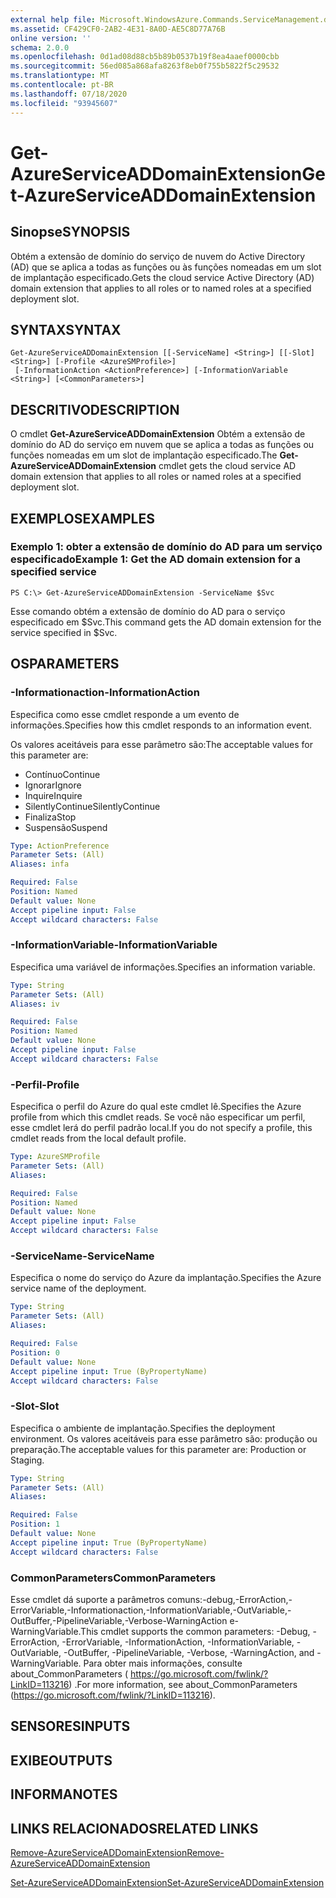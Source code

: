 ```yaml
---
external help file: Microsoft.WindowsAzure.Commands.ServiceManagement.dll-Help.xml
ms.assetid: CF429CF0-2AB2-4E31-8A0D-AE5C8D77A76B
online version: ''
schema: 2.0.0
ms.openlocfilehash: 0d1ad08d88cb5b89b0537b19f8ea4aaef0000cbb
ms.sourcegitcommit: 56ed085a868afa8263f8eb0f755b5822f5c29532
ms.translationtype: MT
ms.contentlocale: pt-BR
ms.lasthandoff: 07/18/2020
ms.locfileid: "93945607"
---
```

# <span data-ttu-id="afa97-101">Get-AzureServiceADDomainExtension</span><span class="sxs-lookup"><span data-stu-id="afa97-101">Get-AzureServiceADDomainExtension</span></span>

## <span data-ttu-id="afa97-102">Sinopse</span><span class="sxs-lookup"><span data-stu-id="afa97-102">SYNOPSIS</span></span>
<span data-ttu-id="afa97-103">Obtém a extensão de domínio do serviço de nuvem do Active Directory (AD) que se aplica a todas as funções ou às funções nomeadas em um slot de implantação especificado.</span><span class="sxs-lookup"><span data-stu-id="afa97-103">Gets the cloud service Active Directory (AD) domain extension that applies to all roles or to named roles at a specified deployment slot.</span></span>

## <span data-ttu-id="afa97-104">SYNTAX</span><span class="sxs-lookup"><span data-stu-id="afa97-104">SYNTAX</span></span>

```
Get-AzureServiceADDomainExtension [[-ServiceName] <String>] [[-Slot] <String>] [-Profile <AzureSMProfile>]
 [-InformationAction <ActionPreference>] [-InformationVariable <String>] [<CommonParameters>]
```

## <span data-ttu-id="afa97-105">DESCRITIVO</span><span class="sxs-lookup"><span data-stu-id="afa97-105">DESCRIPTION</span></span>
<span data-ttu-id="afa97-106">O cmdlet **Get-AzureServiceADDomainExtension** Obtém a extensão de domínio do AD do serviço em nuvem que se aplica a todas as funções ou funções nomeadas em um slot de implantação especificado.</span><span class="sxs-lookup"><span data-stu-id="afa97-106">The **Get-AzureServiceADDomainExtension** cmdlet gets the cloud service AD domain extension that applies to all roles or named roles at a specified deployment slot.</span></span>

## <span data-ttu-id="afa97-107">EXEMPLOS</span><span class="sxs-lookup"><span data-stu-id="afa97-107">EXAMPLES</span></span>

### <span data-ttu-id="afa97-108">Exemplo 1: obter a extensão de domínio do AD para um serviço especificado</span><span class="sxs-lookup"><span data-stu-id="afa97-108">Example 1: Get the AD domain extension for a specified service</span></span>
```
PS C:\> Get-AzureServiceADDomainExtension -ServiceName $Svc
```

<span data-ttu-id="afa97-109">Esse comando obtém a extensão de domínio do AD para o serviço especificado em $Svc.</span><span class="sxs-lookup"><span data-stu-id="afa97-109">This command gets the AD domain extension for the service specified in $Svc.</span></span>

## <span data-ttu-id="afa97-110">OS</span><span class="sxs-lookup"><span data-stu-id="afa97-110">PARAMETERS</span></span>

### <span data-ttu-id="afa97-111">-Informationaction</span><span class="sxs-lookup"><span data-stu-id="afa97-111">-InformationAction</span></span>
<span data-ttu-id="afa97-112">Especifica como esse cmdlet responde a um evento de informações.</span><span class="sxs-lookup"><span data-stu-id="afa97-112">Specifies how this cmdlet responds to an information event.</span></span>

<span data-ttu-id="afa97-113">Os valores aceitáveis para esse parâmetro são:</span><span class="sxs-lookup"><span data-stu-id="afa97-113">The acceptable values for this parameter are:</span></span>

- <span data-ttu-id="afa97-114">Contínuo</span><span class="sxs-lookup"><span data-stu-id="afa97-114">Continue</span></span>
- <span data-ttu-id="afa97-115">Ignorar</span><span class="sxs-lookup"><span data-stu-id="afa97-115">Ignore</span></span>
- <span data-ttu-id="afa97-116">Inquire</span><span class="sxs-lookup"><span data-stu-id="afa97-116">Inquire</span></span>
- <span data-ttu-id="afa97-117">SilentlyContinue</span><span class="sxs-lookup"><span data-stu-id="afa97-117">SilentlyContinue</span></span>
- <span data-ttu-id="afa97-118">Finaliza</span><span class="sxs-lookup"><span data-stu-id="afa97-118">Stop</span></span>
- <span data-ttu-id="afa97-119">Suspensão</span><span class="sxs-lookup"><span data-stu-id="afa97-119">Suspend</span></span>

```yaml
Type: ActionPreference
Parameter Sets: (All)
Aliases: infa

Required: False
Position: Named
Default value: None
Accept pipeline input: False
Accept wildcard characters: False
```

### <span data-ttu-id="afa97-120">-InformationVariable</span><span class="sxs-lookup"><span data-stu-id="afa97-120">-InformationVariable</span></span>
<span data-ttu-id="afa97-121">Especifica uma variável de informações.</span><span class="sxs-lookup"><span data-stu-id="afa97-121">Specifies an information variable.</span></span>

```yaml
Type: String
Parameter Sets: (All)
Aliases: iv

Required: False
Position: Named
Default value: None
Accept pipeline input: False
Accept wildcard characters: False
```

### <span data-ttu-id="afa97-122">-Perfil</span><span class="sxs-lookup"><span data-stu-id="afa97-122">-Profile</span></span>
<span data-ttu-id="afa97-123">Especifica o perfil do Azure do qual este cmdlet lê.</span><span class="sxs-lookup"><span data-stu-id="afa97-123">Specifies the Azure profile from which this cmdlet reads.</span></span>
<span data-ttu-id="afa97-124">Se você não especificar um perfil, esse cmdlet lerá do perfil padrão local.</span><span class="sxs-lookup"><span data-stu-id="afa97-124">If you do not specify a profile, this cmdlet reads from the local default profile.</span></span>

```yaml
Type: AzureSMProfile
Parameter Sets: (All)
Aliases: 

Required: False
Position: Named
Default value: None
Accept pipeline input: False
Accept wildcard characters: False
```

### <span data-ttu-id="afa97-125">-ServiceName</span><span class="sxs-lookup"><span data-stu-id="afa97-125">-ServiceName</span></span>
<span data-ttu-id="afa97-126">Especifica o nome do serviço do Azure da implantação.</span><span class="sxs-lookup"><span data-stu-id="afa97-126">Specifies the Azure service name of the deployment.</span></span>

```yaml
Type: String
Parameter Sets: (All)
Aliases: 

Required: False
Position: 0
Default value: None
Accept pipeline input: True (ByPropertyName)
Accept wildcard characters: False
```

### <span data-ttu-id="afa97-127">-Slot</span><span class="sxs-lookup"><span data-stu-id="afa97-127">-Slot</span></span>
<span data-ttu-id="afa97-128">Especifica o ambiente de implantação.</span><span class="sxs-lookup"><span data-stu-id="afa97-128">Specifies the deployment environment.</span></span>
<span data-ttu-id="afa97-129">Os valores aceitáveis para esse parâmetro são: produção ou preparação.</span><span class="sxs-lookup"><span data-stu-id="afa97-129">The acceptable values for this parameter are: Production or Staging.</span></span>

```yaml
Type: String
Parameter Sets: (All)
Aliases: 

Required: False
Position: 1
Default value: None
Accept pipeline input: True (ByPropertyName)
Accept wildcard characters: False
```

### <span data-ttu-id="afa97-130">CommonParameters</span><span class="sxs-lookup"><span data-stu-id="afa97-130">CommonParameters</span></span>
<span data-ttu-id="afa97-131">Esse cmdlet dá suporte a parâmetros comuns:-debug,-ErrorAction,-ErrorVariable,-Informationaction,-InformationVariable,-OutVariable,-OutBuffer,-PipelineVariable,-Verbose-WarningAction e-WarningVariable.</span><span class="sxs-lookup"><span data-stu-id="afa97-131">This cmdlet supports the common parameters: -Debug, -ErrorAction, -ErrorVariable, -InformationAction, -InformationVariable, -OutVariable, -OutBuffer, -PipelineVariable, -Verbose, -WarningAction, and -WarningVariable.</span></span> <span data-ttu-id="afa97-132">Para obter mais informações, consulte about_CommonParameters ( https://go.microsoft.com/fwlink/?LinkID=113216) .</span><span class="sxs-lookup"><span data-stu-id="afa97-132">For more information, see about_CommonParameters (https://go.microsoft.com/fwlink/?LinkID=113216).</span></span>

## <span data-ttu-id="afa97-133">SENSORES</span><span class="sxs-lookup"><span data-stu-id="afa97-133">INPUTS</span></span>

## <span data-ttu-id="afa97-134">EXIBE</span><span class="sxs-lookup"><span data-stu-id="afa97-134">OUTPUTS</span></span>

## <span data-ttu-id="afa97-135">INFORMA</span><span class="sxs-lookup"><span data-stu-id="afa97-135">NOTES</span></span>

## <span data-ttu-id="afa97-136">LINKS RELACIONADOS</span><span class="sxs-lookup"><span data-stu-id="afa97-136">RELATED LINKS</span></span>

[<span data-ttu-id="afa97-137">Remove-AzureServiceADDomainExtension</span><span class="sxs-lookup"><span data-stu-id="afa97-137">Remove-AzureServiceADDomainExtension</span></span>](./Remove-AzureServiceADDomainExtension.md)

[<span data-ttu-id="afa97-138">Set-AzureServiceADDomainExtension</span><span class="sxs-lookup"><span data-stu-id="afa97-138">Set-AzureServiceADDomainExtension</span></span>](./Set-AzureServiceADDomainExtension.md)


